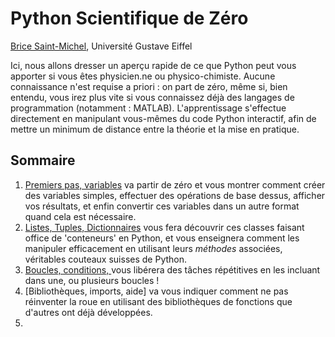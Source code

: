 # Python Scientifique de Zéro

[Brice Saint-Michel](bsaintmichel@gmail.com), Université Gustave Eiffel

Ici, nous allons dresser un aperçu rapide de ce que Python peut vous apporter si vous êtes physicien.ne ou physico-chimiste. Aucune connaissance n'est requise a priori : on part de zéro, même si, bien entendu, vous irez plus vite si vous connaissez déjà des langages de programmation (notamment : MATLAB). L'apprentissage s'effectue directement en manipulant vous-mêmes du code Python interactif, afin de mettre un minimum de distance entre la théorie et la mise en pratique.

Sommaire 
-------
1. [Premiers pas, variables](./Tutorial_1_SimpleThings.ipynb) va partir de zéro et vous montrer comment créer  des variables simples, effectuer des opérations de base dessus, afficher vos résultats, et enfin convertir ces variables dans un autre format quand cela est nécessaire.
2. [Listes, Tuples, Dictionnaires](./Tutorial_2_ListsTuplesDicts.ipynb) vous fera découvrir ces classes faisant office de 'conteneurs' en Python, et vous enseignera comment les manipuler efficacement en utilisant leurs _méthodes_ associées, véritables couteaux suisses de Python.
2. [Boucles, conditions, ](./Tutorial_3_Loops.ipynb) vous libérera des tâches répétitives en les incluant dans une, ou plusieurs boucles !
3. [Bibliothèques, imports, aide] va vous indiquer comment ne pas réinventer la roue en utilisant des bibliothèques de fonctions que d'autres ont déjà développées.
3. 